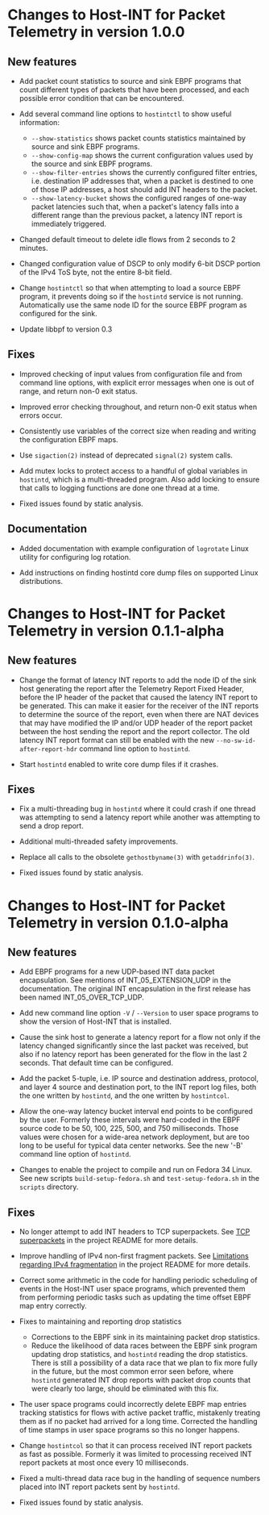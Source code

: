 # Changes to Host-INT for Packet Telemetry in version 1.0.0


## New features

* Add packet count statistics to source and sink EBPF programs that
  count different types of packets that have been processed, and each
  possible error condition that can be encountered.

* Add several command line options to `hostintctl` to show useful
  information:
  * `--show-statistics` shows packet counts statistics maintained by
    source and sink EBPF programs.
  * `--show-config-map` shows the current configuration values used by
    the source and sink EBPF programs.
  * `--show-filter-entries` shows the currently configured filter
    entries, i.e. destination IP addresses that, when a packet is
    destined to one of those IP addresses, a host should add INT
    headers to the packet.
  * `--show-latency-bucket` shows the configured ranges of one-way
    packet latencies such that, when a packet's latency falls into a
    different range than the previous packet, a latency INT report is
    immediately triggered.

* Changed default timeout to delete idle flows from 2 seconds to 2
  minutes.

* Changed configuration value of DSCP to only modify 6-bit DSCP
  portion of the IPv4 ToS byte, not the entire 8-bit field.

* Change `hostintctl` so that when attempting to load a source EBPF
  program, it prevents doing so if the `hostintd` service is not
  running.  Automatically use the same node ID for the source EBPF
  program as configured for the sink.

* Update libbpf to version 0.3


## Fixes

* Improved checking of input values from configuration file and from
  command line options, with explicit error messages when one is out
  of range, and return non-0 exit status.

* Improved error checking throughout, and return non-0 exit status
  when errors occur.

* Consistently use variables of the correct size when reading and
  writing the configuration EBPF maps.

* Use `sigaction(2)` instead of deprecated `signal(2)` system calls.

* Add mutex locks to protect access to a handful of global variables
  in `hostintd`, which is a multi-threaded program.  Also add locking
  to ensure that calls to logging functions are done one thread at a
  time.

* Fixed issues found by static analysis.


## Documentation

* Added documentation with example configuration of `logrotate` Linux
  utility for configuring log rotation.

* Add instructions on finding hostintd core dump files on supported
  Linux distributions.


# Changes to Host-INT for Packet Telemetry in version 0.1.1-alpha

## New features

* Change the format of latency INT reports to add the node ID of the
  sink host generating the report after the Telemetry Report Fixed
  Header, before the IP header of the packet that caused the latency
  INT report to be generated.  This can make it easier for the
  receiver of the INT reports to determine the source of the report,
  even when there are NAT devices that may have modified the IP and/or
  UDP header of the report packet between the host sending the report
  and the report collector.  The old latency INT report format can
  still be enabled with the new `--no-sw-id-after-report-hdr` command
  line option to `hostintd`.

* Start `hostintd` enabled to write core dump files if it crashes.


## Fixes

* Fix a multi-threading bug in `hostintd` where it could crash if one
  thread was attempting to send a latency report while another was
  attempting to send a drop report.

* Additional multi-threaded safety improvements.

* Replace all calls to the obsolete `gethostbyname(3)` with
  `getaddrinfo(3)`.

* Fixed issues found by static analysis.


# Changes to Host-INT for Packet Telemetry in version 0.1.0-alpha

## New features

* Add EBPF programs for a new UDP-based INT data packet encapsulation.
  See mentions of INT_05_EXTENSION_UDP in the documentation.  The
  original INT encapsulation in the first release has been named
  INT_05_OVER_TCP_UDP.

* Add new command line option `-V` / `--Version` to user space
  programs to show the version of Host-INT that is installed.

* Cause the sink host to generate a latency report for a flow not only
  if the latency changed significantly since the last packet was
  received, but also if no latency report has been generated for the
  flow in the last 2 seconds.  That default time can be configured.

* Add the packet 5-tuple, i.e. IP source and destination address,
  protocol, and layer 4 source and destination port, to the INT report
  log files, both the one written by `hostintd`, and the one written
  by `hostintcol`.

* Allow the one-way latency bucket interval end points to be
  configured by the user.  Formerly these intervals were hard-coded in
  the EBPF source code to be 50, 100, 225, 500, and 750 milliseconds.
  Those values were chosen for a wide-area network deployment, but are
  too long to be useful for typical data center networks.  See the new
  '-B' command line option of `hostintd`.

* Changes to enable the project to compile and run on Fedora 34 Linux.
  See new scripts `build-setup-fedora.sh` and `test-setup-fedora.sh`
  in the `scripts` directory.


## Fixes

* No longer attempt to add INT headers to TCP superpackets.  See [TCP
  superpackets](README.md#tcp-superpackets) in the project README for
  more details.

* Improve handling of IPv4 non-first fragment packets.  See
  [Limitations regarding IPv4
  fragmentation](README.md#limitations-regarding-ipv4-fragmentation)
  in the project README for more details.

* Correct some arithmetic in the code for handling periodic scheduling
  of events in the Host-INT user space programs, which prevented them
  from performing periodic tasks such as updating the time offset EBPF
  map entry correctly.

* Fixes to maintaining and reporting drop statistics
  * Corrections to the EBPF sink in its maintaining packet drop
    statistics.
  * Reduce the likelihood of data races between the EBPF sink program
    updating drop statistics, and `hostintd` reading the drop
    statistics.  There is still a possibility of a data race that we
    plan to fix more fully in the future, but the most common error
    seen before, where `hostintd` generated INT drop reports with
    packet drop counts that were clearly too large, should be
    eliminated with this fix.

* The user space programs could incorrectly delete EBPF map entries
  tracking statistics for flows with active packet traffic, mistakenly
  treating them as if no packet had arrived for a long time.
  Corrected the handling of time stamps in user space programs so this
  no longer happens.

* Change `hostintcol` so that it can process received INT report
  packets as fast as possible.  Formerly it was limited to processing
  received INT report packets at most once every 10 milliseconds.

* Fixed a multi-thread data race bug in the handling of sequence
  numbers placed into INT report packets sent by `hostintd`.

* Fixed issues found by static analysis.
